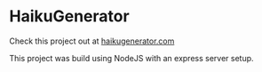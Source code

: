 # HaikuGenerator

Check this project out at <a href='https://haikugenerator.com'>haikugenerator.com</a>

This project was build using NodeJS with an express server setup.

